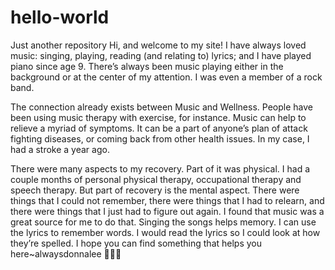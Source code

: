 # hello-world
Just another repository
Hi, and welcome to my site! I have always loved music: singing, playing, reading (and relating to) lyrics; and I have played piano since age 9. There’s always been music playing either in the background or at the center of my attention. I was even a member of a rock band.

The connection already exists between Music and Wellness. People have been using music therapy with exercise, for instance. Music can help to relieve a myriad of symptoms. It can be a part of anyone’s plan of attack fighting diseases, or coming back from other health issues. In my case, I had a stroke a year ago.

There were many aspects to my recovery. Part of it was physical. I had a couple months of personal physical therapy, occupational therapy and speech therapy. But part of recovery is the mental aspect. There were things that I could not remember, there were things that I had to relearn, and there were things that I just had to figure out again. I found that music was a great source for me to do that. Singing the songs helps memory. I can use the lyrics to remember words. I would read the lyrics so I could look at how they’re spelled.
I hope you can find something that helps you here~alwaysdonnalee 🎼🎶💜
